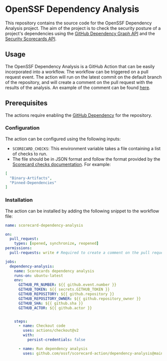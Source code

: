 # OpenSSF Dependency Analysis

This repository contains the source code for the OpenSSF Dependency Analysis project. The aim of the project is to check the security posture of a project's dependencies using the [GitHub Dependency Graph API](https://docs.github.com/en/rest/dependency-graph/dependency-review?apiVersion=2022-11-28#get-a-diff-of-the-dependencies-between-commits) and the [Security Scorecards API](https://api.securityscorecards.dev).

## Usage
The OpenSSF Dependency Analysis is a GitHub Action that can be easily incorporated into a workflow. 
The workflow can be triggered on a pull request event. 
The action will run on the latest commit on the default branch of the repository, and will create a comment on the pull request with the results of the analysis. 
An example of the comment can be found [here](https://github.com/ossf-tests/vulpy/pull/2#issuecomment-1442310469).

## Prerequisites
The actions require enabling the [GitHub Dependency](https://docs.github.com/en/code-security/supply-chain-security/understanding-your-software-supply-chain/about-dependency-review) for the repository.

### Configuration
The action can be configured using the following inputs:

- `SCORECARD_CHECKS`: This environment variable takes a file containing a list of checks to run. 
- The file should be in JSON format and follow the format provided by the [Scorecard checks documentation](https://github.com/ossf/scorecard/blob/main/docs/checks.md). For example:
```json
[
  "Binary-Artifacts",
  "Pinned-Dependencies"
] 
```

### Installation
The action can be installed by adding the following snippet to the workflow file:
```yaml
name: scorecard-dependency-analysis

on:
  pull_request:
    types: [opened, synchronize, reopened]
permissions:
  pull-requests: write # Required to create a comment on the pull request.

jobs:
  dependency-analysis:
    name: Scorecards dependency analysis
    runs-on: ubuntu-latest
    env:
      GITHUB_PR_NUMBER: ${{ github.event.number }}
      GITHUB_TOKEN: ${{ secrets.GITHUB_TOKEN }}
      GITHUB_REPOSITORY: ${{ github.repository }}
      GITHUB_REPOSITORY_OWNER: ${{ github.repository_owner }}
      GITHUB_SHA: ${{ github.sha }}
      GITHUB_ACTOR: ${{ github.actor }}


    steps:
      - name: Checkout code
        uses: actions/checkout@v2
        with:
          persist-credentials: false

      - name: Run dependency analysis
        uses: github.com/ossf/scorecard-action/dependency-analysis@main # Replace with the latest release version.
```
